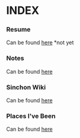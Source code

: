 # INDEX

### Resume
Can be found [here]() *not yet

### Notes
Can be found [here](/notes.md)

### Sinchon Wiki
Can be found [here](http://yuchenhou.com/ena/index.php?title=Main_Page)

### Places I've Been
Can be found [here](/places.md)
